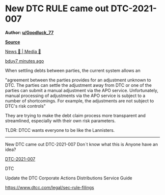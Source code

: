 New DTC RULE came out DTC-2021-007
==================================

**Author: [u/Goodluck_77](https://www.reddit.com/user/Goodluck_77/)**

**[Source](https://www.reddit.com/r/Superstonk/comments/muzbp3/new_dtc_rule_came_out_dtc2021007/)**

[News 📰 | Media 📱](https://www.reddit.com/r/Superstonk/search?q=flair_name%3A%22News%20%F0%9F%93%B0%20%7C%20Media%20%F0%9F%93%B1%22&restrict_sr=1)

[bduy](https://www.reddit.com/user/bduy/)[7 minutes ago](https://www.reddit.com/r/Superstonk/comments/muzbp3/new_dtc_rule_came_out_dtc2021007/gv8vcid/?utm_source=reddit&utm_medium=web2x&context=3)

When settling debts between parties, the current system allows an

"agreement between the parties provides for an adjustment unknown to DTC. The parties can settle the adjustment away from DTC or one of the parties can submit a manual adjustment via the APO service. Unfortunately, manual processing of adjustments via the APO service is subject to a number of shortcomings. For example, the adjustments are not subject to DTC's risk controls"

They are trying to make the debt claim process more transparent and streamlined, especially with their own risk parameters.

TLDR: DTCC wants everyone to be like the Lannisters.

----------

New DTC came out DTC-2021-007 Don`t know what this is Anyone have an idea?

[DTC-2021-007](https://www.dtcc.com/-/media/Files/Downloads/legal/rule-filings/2021/DTC/SR-DTC-2021-007.pdf)

DTC

Update the DTC Corporate Actions Distributions Service Guide

<https://www.dtcc.com/legal/sec-rule-filings>
